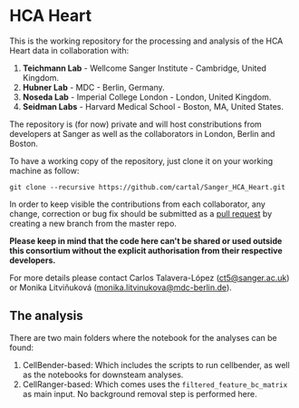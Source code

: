 # HCA Heart


This is the working repository for the processing and analysis of the HCA Heart data in collaboration with:

1. **Teichmann Lab** - Wellcome Sanger Institute - Cambridge, United Kingdom.
2. **Hubner Lab** - MDC - Berlin, Germany.
3. **Noseda Lab** - Imperial College London - London, United Kingdom.
4. **Seidman Labs** - Harvard Medical School - Boston, MA, United States. 

The repository is (for now) private and will host constributions from developers at Sanger as well as the collaborators in London, Berlin and Boston. 

To have a working copy of the repository, just clone it on your working machine as follow:

```
git clone --recursive https://github.com/cartal/Sanger_HCA_Heart.git
```

In order to keep visible the contributions from each collaborator, any change, correction or bug fix should be submitted as 
a [pull request](https://help.github.com/en/github/collaborating-with-issues-and-pull-requests/about-pull-requests) by creating a new branch from the master repo.

**Please keep in mind that the code here can't be shared or used outside this consortium without the explicit authorisation from their respective developers.** 

For more details please contact Carlos Talavera-López (ct5@sanger.ac.uk) or Monika Litviňuková (monika.litvinukova@mdc-berlin.de). 

## The analysis

There are two main folders where the notebook for the analyses can be found:

1. CellBender-based: Which includes the scripts to run cellbender, as well as the notebooks for downsteam analyses.
2. CellRanger-based: Which comes uses the `filtered_feature_bc_matrix` as main input. No background removal step is performed here.


